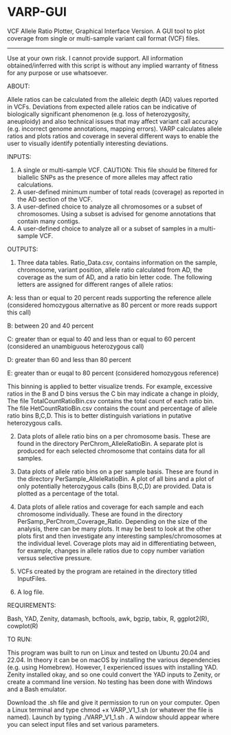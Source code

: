 # VARP-GUI
VCF Allele Ratio Plotter, Graphical Interface Version. A GUI tool to plot coverage from single or multi-sample variant call format (VCF) files.
_______________________________________________________________________________________________________________________________________________

Use at your own risk. I cannot provide support. All information obtained/inferred with this script is without any implied warranty of fitness for any purpose or use whatsoever.

ABOUT:  

Allele ratios can be calculated from the alleleic depth (AD) values reported in VCFs.  Deviations from expected allele ratios can be indicative of biologically significant phenomenon (e.g. loss of heterozygosity, aneuploidy) and also technical issues that may affect variant call accuracy (e.g. incorrect genome annotations, mapping errors).  VARP calculates allele ratios and plots ratios and coverage in several different ways to enable the user to visually identify potentially interesting deviations.  

INPUTS: 

1. A single or multi-sample VCF.  CAUTION: This file should be filtered for biallelic SNPs as the presence of more alleles may affect ratio calculations. 
2. A user-defined minimum number of total reads (coverage) as reported in the AD section of the VCF.
3. A user-defined choice to analyze all chromosomes or a subset of chromosomes. Using a subset is advised for genome annotations that contain many contigs.   
4. A user-defined choice to analyze all or a subset of samples in a multi-sample VCF.   


OUTPUTS:

1. Three data tables.  Ratio_Data.csv, contains information on the sample, chromosome, variant position, allele ratio calculated from AD, the coverage as the sum of AD, and a ratio bin letter code.  The following letters are assigned for different ranges of allele ratios:  

A: less than or equal to 20 percent reads supporting the reference allele (considered homozygous alternative as 80 percent or more reads support this call)

B: between 20 and  40 percent 

C: greater than or equal to 40 and less than or equal to 60 percent (considered an unambiguous heterozygous call)

D: greater than 60 and less than 80 percent 

E: greater than or euqal to 80 percent (considered homozygous reference)



This binning is applied to better visualize trends.  For example, excessive ratios in the B and D bins versus the C bin may indicate a change in ploidy, The file TotalCountRatioBin.csv contains the total count of each ratio bin. The file HetCountRatioBin.csv contains the count and percentage of allele ratio bins B,C,D.  This is to better distinguish variations in putative heterozygous calls.

2. Data plots of allele ratio bins on a per chromosome basis.  These are found in the directory PerChrom_AlleleRatioBin.  A separate plot is produced for each selected chromosome that contains data for all samples.

3. Data plots of allele ratio bins on a per sample basis.  These are found in the directory PerSample_AlleleRatioBin. A plot of all bins and a plot of only potentially heterozygous calls (bins B,C,D) are provided.  Data is plotted as a percentage of the total.

4. Data plots of allele ratios and coverage for each sample and each chromosome individually.  These are found in the directory PerSamp_PerChrom_Coverage_Ratio.  Depending on the size of the analysis, there can be many plots.  It may be best to look at the other plots first and then investigate any interesting samples/chromosomes at the individual level.  Coverage plots may aid in differentiating between, for example, changes in allele ratios due to copy number variation versus selective pressure.

5. VCFs created by the program are retained in the directory titled InputFiles.

6. A log file.  
 

REQUIREMENTS:  

Bash, YAD, Zenity, datamash, bcftools, awk, bgzip, tabix, R, ggplot2(R), cowplot(R)

TO RUN:

This program was built to run on Linux and tested on Ubuntu 20.04 and 22.04.  In theory it can be on macOS by installing the various dependencies (e.g. using Homebrew). However, I experienced issues with installing YAD.  Zenity installed okay, and so one could convert the YAD inputs to Zenity, or create a command line version.  No testing has been done with Windows and a Bash emulator.  

Download the .sh file and give it permission to run on your computer.  Open a Linux terminal and type chmod +x  VARP_V1_1.sh (or whatever the file is named).  Launch by typing ./VARP_V1_1.sh .  A window should appear where you can select input files and set various parameters. 

